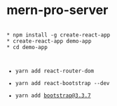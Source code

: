 # mern-pro-server

<code>
* npm install -g create-react-app
* create-react-app demo-app
* cd demo-app

* yarn add react-router-dom
* yarn add react-bootstrap --dev
* yarn add bootstrap@3.3.7
</code>
